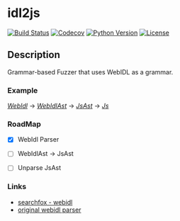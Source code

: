 # idl2js

[![Build Status](https://img.shields.io/travis/PrVrSs/idl2js/master?style=plastic)](https://travis-ci.org/github/PrVrSs/idl2js)
[![Codecov](https://img.shields.io/codecov/c/github/PrVrSs/idl2js?style=plastic)](https://codecov.io/gh/PrVrSs/idl2js)
[![Python Version](https://img.shields.io/badge/python-3.8-blue?style=plastic)](https://www.python.org/)
[![License](https://img.shields.io/cocoapods/l/A?style=plastic)](https://github.com/PrVrSs/idl2js/blob/master/LICENSE)

## Description

Grammar-based Fuzzer that uses WebIDL as a grammar.

### Example

*[WebIdl](/examples/raw.webidl)* → *[WebIdlAst](/examples/webidl_ast.json)* → *[JsAst](/examples/js_ast.json)* → *[Js](examples/result.js)*


### RoadMap

- [x] WebIdl Parser
- [ ] WebIdlAst → JsAst
- [ ] Unparse JsAst


### Links


* [searchfox - webidl](https://searchfox.org/mozilla-central/source/dom/webidl)
* [original webidl parser](https://github.com/w3c/webidl2.js)
